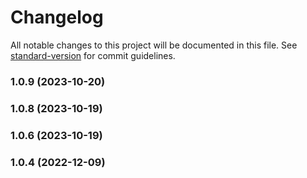 # Changelog

All notable changes to this project will be documented in this file. See [standard-version](https://github.com/conventional-changelog/standard-version) for commit guidelines.

### 1.0.9 (2023-10-20)

### 1.0.8 (2023-10-19)

### 1.0.6 (2023-10-19)

### 1.0.4 (2022-12-09)

